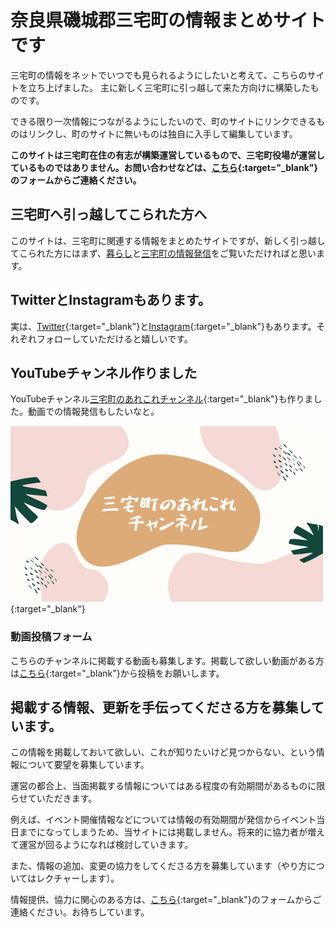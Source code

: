 # 奈良県磯城郡三宅町の情報まとめサイトです

三宅町の情報をネットでいつでも見られるようにしたいと考えて、こちらのサイトを立ち上げました。
主に新しく三宅町に引っ越して来た方向けに構築したものです。

できる限り一次情報につながるようにしたいので、町のサイトにリンクできるものはリンクし、町のサイトに無いものは独自に入手して編集しています。

**このサイトは三宅町在住の有志が構築運営しているもので、三宅町役場が運営しているものではありません。お問い合わせなどは、[こちら](https://forms.gle/o9tsHJp7yCFotf1b8){:target="_blank"}のフォームからご連絡ください。**

## 三宅町へ引っ越してこられた方へ
このサイトは、三宅町に関連する情報をまとめたサイトですが、新しく引っ越してこられた方にはまず、[暮らし](/pages/life.html)と[三宅町の情報発信](/pages/media.html)をご覧いただければと思います。

## TwitterとInstagramもあります。
実は、[Twitter](https://twitter.com/miyake_info){:target="_blank"}と[Instagram](https://www.instagram.com/miyake.info/){:target="_blank"}もあります。それぞれフォローしていただけると嬉しいです。

## YouTubeチャンネル作りました
YouTubeチャンネル[三宅町のあれこれチャンネル](https://www.youtube.com/channel/UCLEYWj6KeXPUT1ggbzy9TcQ){:target="_blank"}も作りました。動画での情報発信もしたいなと。

[![三宅町のあれこれチャンネル](/assets/images/top/YouTube.png)](https://www.youtube.com/channel/UCLEYWj6KeXPUT1ggbzy9TcQ){:target="_blank"}

### 動画投稿フォーム
こちらのチャンネルに掲載する動画も募集します。掲載して欲しい動画がある方は[こちら](https://forms.gle/NyZBkEi7a8T2QSur8){:target="_blank"}から投稿をお願いします。

## 掲載する情報、更新を手伝ってくださる方を募集しています。

この情報を掲載しておいて欲しい、これが知りたいけど見つからない、という情報について要望を募集しています。

運営の都合上、当面掲載する情報についてはある程度の有効期間があるものに限らせていただきます。

例えば、イベント開催情報などについては情報の有効期間が発信からイベント当日までになってしまうため、当サイトには掲載しません。将来的に協力者が増えて運営が回るようになれば検討していきます。

また、情報の追加、変更の協力をしてくださる方を募集しています（やり方についてはレクチャーします）。

情報提供、協力に関心のある方は、[こちら](https://forms.gle/o9tsHJp7yCFotf1b8){:target="_blank"}のフォームからご連絡ください。お待ちしています。
